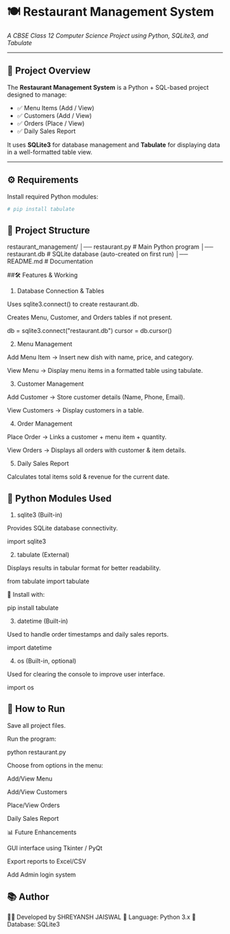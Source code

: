 # 🍽️ Restaurant Management System  
_A CBSE Class 12 Computer Science Project using Python, SQLite3, and Tabulate_

---

## 📌 Project Overview  
The **Restaurant Management System** is a Python + SQL-based project designed to manage:  
- ✅ Menu Items (Add / View)  
- ✅ Customers (Add / View)  
- ✅ Orders (Place / View)  
- ✅ Daily Sales Report  

It uses **SQLite3** for database management and **Tabulate** for displaying data in a well-formatted table view.

---

## ⚙️ Requirements  

Install required Python modules:  

```bash
# pip install tabulate
```

 ## 📂 Project Structure


restaurant_management/
│── restaurant.py        # Main Python program
│── restaurant.db        # SQLite database (auto-created on first run)
│── README.md            # Documentation

##🛠️ Features & Working
1. Database Connection & Tables

Uses sqlite3.connect() to create restaurant.db.

Creates Menu, Customer, and Orders tables if not present.

db = sqlite3.connect("restaurant.db")
cursor = db.cursor()

2. Menu Management

Add Menu Item → Insert new dish with name, price, and category.

View Menu → Display menu items in a formatted table using tabulate.


3. Customer Management

Add Customer → Store customer details (Name, Phone, Email).

View Customers → Display customers in a table.


4. Order Management

Place Order → Links a customer + menu item + quantity.

View Orders → Displays all orders with customer & item details.



5. Daily Sales Report

Calculates total items sold & revenue for the current date.


## 🐍 Python Modules Used
1. sqlite3 (Built-in)

Provides SQLite database connectivity.

import sqlite3

2. tabulate (External)

Displays results in tabular format for better readability.

from tabulate import tabulate


📌 Install with:

pip install tabulate

3. datetime (Built-in)

Used to handle order timestamps and daily sales reports.

import datetime

4. os (Built-in, optional)

Used for clearing the console to improve user interface.

import os

## 🚀 How to Run

Save all project files.

Run the program:

python restaurant.py


Choose from options in the menu:

Add/View Menu

Add/View Customers

Place/View Orders

Daily Sales Report

📊 Future Enhancements

GUI interface using Tkinter / PyQt

Export reports to Excel/CSV

Add Admin login system

## 📚 Author

👨‍💻 Developed by SHREYANSH JAISWAL 
📌 Language: Python 3.x
📌 Database: SQLite3


